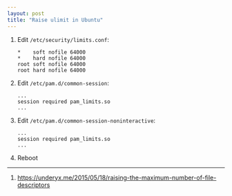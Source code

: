 ```yaml
---
layout: post
title: "Raise ulimit in Ubuntu"
---
```


1. Edit `/etc/security/limits.conf`:
   ```
   *    soft nofile 64000
   *    hard nofile 64000
   root soft nofile 64000
   root hard nofile 64000
   ```
2. Edit `/etc/pam.d/common-session`:
   ```
   ...
   session required pam_limits.so
   ...
   ```
3. Edit `/etc/pam.d/common-session-noninteractive`:
   ```
   ...
   session required pam_limits.so
   ...
   ```
4. Reboot

---
1. <https://underyx.me/2015/05/18/raising-the-maximum-number-of-file-descriptors>
